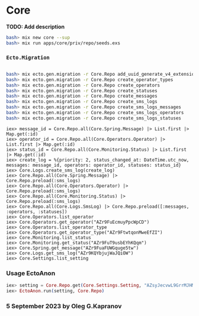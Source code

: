 # Core

**TODO: Add description**

```bash
bash> mix new core --sup
bash> mix run apps/core/priv/repo/seeds.exs
```

### `Ecto.Migration`

```sql
```

```bash
bash> mix ecto.gen.migration -r Core.Repo add_uuid_generate_v4_extension
bash> mix ecto.gen.migration -r Core.Repo create_operator_types
bash> mix ecto.gen.migration -r Core.Repo create_operators
bash> mix ecto.gen.migration -r Core.Repo create_statuses
bash> mix ecto.gen.migration -r Core.Repo create_messages
bash> mix ecto.gen.migration -r Core.Repo create_sms_logs
bash> mix ecto.gen.migration -r Core.Repo create_sms_logs_messages
bash> mix ecto.gen.migration -r Core.Repo create_sms_logs_operators
bash> mix ecto.gen.migration -r Core.Repo create_sms_logs_statuses
```

```
iex> message_id = Core.Repo.all(Core.Spring.Message) |> List.first |> Map.get(:id)
iex> operator_id = Core.Repo.all(Core.Operators.Operator) |> List.first |> Map.get(:id)
iex> status_id = Core.Repo.all(Core.Monitoring.Status) |> List.first |> Map.get(:id)
iex> create_log = %{priority: 2, status_changed_at: DateTime.utc_now, messages: message_id, operators: operator_id, statuses: status_id}
iex> Core.Logs.create_sms_log(create_log)
iex> Core.Repo.all(Core.Spring.Message) |> Core.Repo.preload(:sms_logs)
iex> Core.Repo.all(Core.Operators.Operator) |> Core.Repo.preload(:sms_logs)
iex> Core.Repo.all(Core.Monitoring.Status) |> Core.Repo.preload(:sms_logs)
iex> Core.Repo.all(Core.Logs.SmsLog) |> Core.Repo.preload([:messages, :operators, :statuses])
iex> Core.Operators.list_operator
iex> Core.Operators.get_operator("AZr9FuEcmuyPpcWpCD")
iex> Core.Operators.list_operator_type
iex> Core.Operators.get_operator_type("AZr9FtwtqonMweEfZI")
iex> Core.Monitoring.list_status
iex> Core.Monitoring.get_status("AZr9FuT9usbEYhKQqm")
iex> Core.Spring.get_message("AZr9FuaFUWGquge5tw")
iex> Core.Logs.get_sms_log("AZr9KQYbjujWaJQiOW")
iex> Core.Settings.list_setting
```

### Usage EctoAnon

```elixir
iex> setting = Core.Repo.get(Core.Settings.Setting, "AZsyJecvwL9GrrMJHM")
iex> EctoAnon.run(setting, Core.Repo)
```

### 5 September 2023 by Oleg G.Kapranov

[1]:  https://fullstackphoenix.com/tutorials/add-jsonb-field-in-phoenix-and-ecto
[2]:  https://medium.com/coletiv-stories/ecto-embedded-schemas-quick-search-through-a-jsonb-array-in-postgresql-f9d91cf90843
[3]:  https://hexdocs.pm/ecto/Ecto.Changeset.html
[4]:  https://hexdocs.pm/ecto/polymorphic-associations-with-many-to-many.html
[5]:  https://hexdocs.pm/ecto/self-referencing-many-to-many.html
[6]:  https://github.com/elixir-ecto/ecto/blob/master/test/ecto/changeset/many_to_many_test.exs
[7]:  https://elixirschool.com/ru/lessons/ecto/associations#many-to-many-11
[8]:  https://blog.plataformatec.com.br/2016/12/many-to-many-and-upserts/
[9]:  https://medium.com/coletiv-stories/ecto-elixir-many-to-many-relationships-66403933f8c1
[10]: https://geoffreylessel.com/2017/using-ecto-multi-to-group-database-operations/
[11]: https://colinramsay.co.uk/2021/02/12/many-to-many-tags-ecto-phoenix.html
[12]: https://elixirforum.com/t/ecto-insert-many-to-many-with-extra-foreign-key/49556/2
[13]: https://elixirforum.com/t/many-to-many-association-table-with-extra-columns/6563/12
